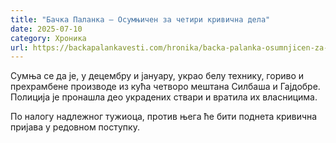 ```yaml
---
title: "Бачка Паланка – Осумњичен за четири кривична дела"
date: 2025-07-10
category: Хроника
url: https://backapalankavesti.com/hronika/backa-palanka-osumnjicen-za-cetiri-krivicna-dela/
---
```


Сумња се да је, у децембру и јануару, украо белу технику, гориво и прехрамбене производе из кућа четворо мештана Силбаша и Гајдобре. Полиција је пронашла део украдених ствари и вратила их власницима.

По налогу надлежног тужиоца, против њега ће бити поднета кривична пријава у редовном поступку.
